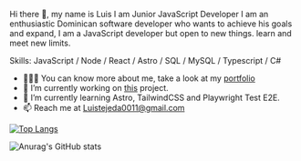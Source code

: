 Hi there 👋, my name is Luis
I am Junior JavaScript Developer
I am an enthusiastic Dominican software developer who wants to achieve his goals and expand, I am a JavaScript developer but open to new things. learn and meet new limits.

Skills: JavaScript / Node / React / Astro / SQL / MySQL / Typescript / C#
- 👨🏻‍💻 You can know more about me, take a look at my [portfolio](https://luisrincon.netlify.app/)
- 🔭 I’m currently working on [this](https://github.com/SDLuis/ecommerce-api) project.
- 🌱 I’m currently learning Astro, TailwindCSS and Playwright Test E2E.
- 📫 Reach me at Luistejeda0011@gmail.com

[![Top Langs](https://github-readme-stats.vercel.app/api/top-langs/?username=SDLuis&langs_count=8)](https://github.com/anuraghazra/github-readme-stats)

 ![Anurag's GitHub stats](https://github-readme-stats.vercel.app/api?username=SDLuis&show_icons=true&theme=dark)


<!---
SDLuis/SDLuis is a ✨ special ✨ repository because its `README.md` (this file) appears on your GitHub profile.
You can click the Preview link to take a look at your changes.
--->
